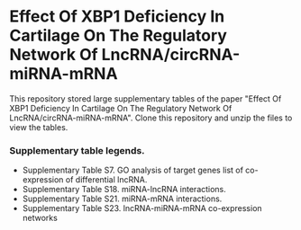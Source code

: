 # Effect Of XBP1 Deficiency In Cartilage On The Regulatory Network Of LncRNA/circRNA-miRNA-mRNA
This repository stored large supplementary tables of the paper "Effect Of XBP1 Deficiency In Cartilage On The Regulatory Network Of LncRNA/circRNA-miRNA-mRNA". Clone this repository and unzip the files to view the tables. 
### Supplementary table legends. 
* Supplementary Table S7. GO analysis of target genes list of co-expression of differential lncRNA.  
* Supplementary Table S18. miRNA-lncRNA interactions.
* Supplementary Table S21. miRNA-mRNA interactions.
* Supplementary Table S23. lncRNA-miRNA-mRNA co-expression networks
